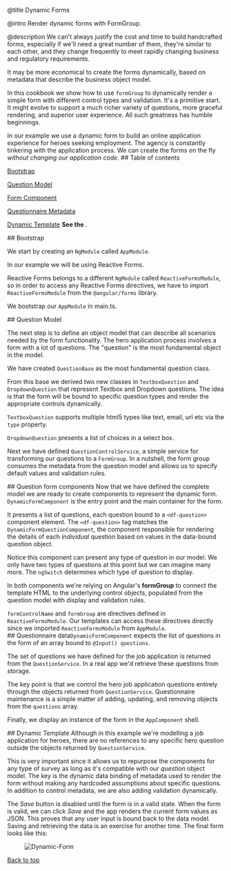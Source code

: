 @title
Dynamic Forms

@intro
Render dynamic forms with FormGroup.

@description
We can't always justify the cost and time to build handcrafted forms, 
especially if we'll need a great number of them, they're similar to each other, and they change frequently 
to meet rapidly changing business and regulatory requirements.

It may be more economical to create the forms dynamically, based on metadata that describe the business object model.

In this cookbook we show how to use `formGroup` to dynamically render a simple form with different control types and validation.
It's a primitive start. 
It might evolve to support a much richer variety of questions, more graceful rendering, and superior user experience.
All such greatness has humble beginnings.

In our example we use a dynamic form to build an online application experience for heroes seeking employment.
The agency is constantly tinkering with the application process.
We can create the forms on the fly *without changing our application code*. 
<a id="toc"></a>## Table of contents

   [Bootstrap](guide/dynamic-form#bootstrap)

   [Question Model](guide/dynamic-form#object-model)

   [Form Component](guide/dynamic-form#form-component)

   [Questionnaire Metadata](guide/dynamic-form#questionnaire-metadata)
   
   [Dynamic Template](guide/dynamic-form#dynamic-template)
**See the <live-example name="cb-dynamic-form"></live-example>**.

<a id="bootstrap"></a>## Bootstrap

We start by creating an `NgModule` called `AppModule`.

In our example we will be using Reactive Forms. 

Reactive Forms belongs to a different `NgModule` called `ReactiveFormsModule`, so in order to access any Reactive Forms directives, we have to import `ReactiveFormsModule` from the `@angular/forms` library.    

We bootstrap our `AppModule` in main.ts.



<code-tabs>


  <code-pane title="app.module.ts" path="cb-dynamic-form/src/app/app.module.ts">

  </code-pane>



  <code-pane title="main.ts" path="cb-dynamic-form/src/main.ts">

  </code-pane>


</code-tabs>


<a id="object-model"></a>## Question Model

The next step is to define an object model that can describe all scenarios needed by the form functionality.
The hero application process involves a form with a lot of questions. 
The "question" is the most fundamental object in the model.

We have created `QuestionBase` as the most fundamental question class.



<code-example path="cb-dynamic-form/src/app/question-base.ts">

</code-example>

From this base we derived two new classes in `TextboxQuestion` and `DropdownQuestion` that represent Textbox and Dropdown questions. 
The idea is that the form will be bound to specific question types and render the appropriate controls dynamically. 

`TextboxQuestion` supports multiple html5 types like text, email, url etc via the `type` property.



<code-example path="cb-dynamic-form/src/app/question-textbox.ts" linenums="false">

</code-example>

`DropdownQuestion` presents a list of choices in a select box.



<code-example path="cb-dynamic-form/src/app/question-dropdown.ts" linenums="false">

</code-example>

Next we have defined `QuestionControlService`, a simple service for transforming our questions to a `FormGroup`. 
In a nutshell, the form group consumes the metadata from the question model and allows us to specify default values and validation rules.



<code-example path="cb-dynamic-form/src/app/question-control.service.ts" linenums="false">

</code-example>

<a id="form-component"></a>## Question form components
Now that we have defined the complete model we are ready to create components to represent the dynamic form.
`DynamicFormComponent` is the entry point and the main container for the form. 


<code-tabs>


  <code-pane title="dynamic-form.component.html" path="cb-dynamic-form/src/app/dynamic-form.component.html">

  </code-pane>



  <code-pane title="dynamic-form.component.ts" path="cb-dynamic-form/src/app/dynamic-form.component.ts">

  </code-pane>


</code-tabs>

It presents a list of questions, each question bound to a `<df-question>` component element.
The `<df-question>` tag matches the `DynamicFormQuestionComponent`,
the component responsible for rendering the details of each _individual_ question based on values in the data-bound question object.  



<code-tabs>


  <code-pane title="dynamic-form-question.component.html" path="cb-dynamic-form/src/app/dynamic-form-question.component.html">

  </code-pane>



  <code-pane title="dynamic-form-question.component.ts" path="cb-dynamic-form/src/app/dynamic-form-question.component.ts">

  </code-pane>


</code-tabs>

Notice this component can present any type of question in our model. 
We only have two types of questions at this point but we can imagine many more.
The `ngSwitch` determines which type of question to display.

In both components  we're relying on Angular's **formGroup** to connect the template HTML to the
underlying control objects, populated from the question model with display and validation rules.

`formControlName` and `formGroup` are directives defined in `ReactiveFormsModule`. Our templates can access these directives directly since we imported `ReactiveFormsModule` from `AppModule`.  
<a id="questionnaire-metadata"></a>## Questionnaire data`DynamicFormComponent` expects the list of questions in the form of an array bound to  `@Input() questions`.

 The set of questions we have defined for the job application is returned from the `QuestionService`. 
 In a real app we'd retrieve these questions from storage.
 
 The key point is that we control the hero job application questions entirely through the objects returned from `QuestionService`. 
 Questionnaire maintenance is a simple matter of adding, updating, and removing objects from the `questions` array.
 


<code-example path="cb-dynamic-form/src/app/question.service.ts">

</code-example>

Finally, we display an instance of the form in the `AppComponent` shell.



<code-example path="cb-dynamic-form/src/app/app.component.ts">

</code-example>

<a id="dynamic-template"></a>## Dynamic Template
Although in this example we're modelling a job application for heroes, there are no references to any specific hero question 
outside the objects returned by `QuestionService`. 

This is very important since it allows us to repurpose the components for any type of survey
as long as it's compatible with our *question* object model. 
The key is the dynamic data binding of metadata used to render the form 
without making any hardcoded assumptions about specific questions. 
In addition to control metadata, we are also adding validation dynamically.

The *Save* button is disabled until the form is in a valid state. 
When the form is valid, we can click *Save* and the app renders the current form values as JSON. 
This proves that any user input is bound back to the data model.
Saving and retrieving the data is an exercise for another time.
The final form looks like this:

<figure class='image-display'>
  <img src="assets/images/cookbooks/dynamic-form/dynamic-form.png" alt="Dynamic-Form">  </img>
</figure>

[Back to top](guide/dynamic-form#top)